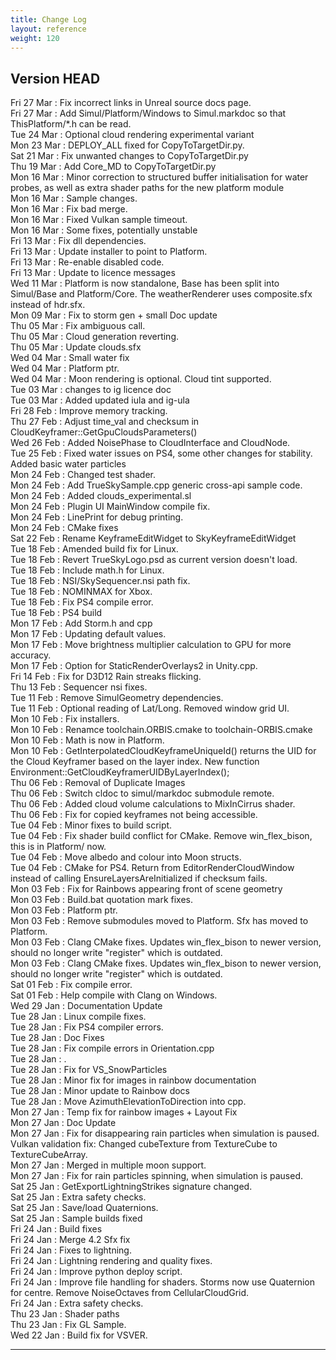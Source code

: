 ```yaml
---
title: Change Log
layout: reference
weight: 120
---
```



Version HEAD
---
Fri 27 Mar : Fix incorrect links in Unreal source docs page.  
Fri 27 Mar : Add Simul/Platform/Windows to Simul.markdoc so that ThisPlatform/*.h can be read.  
Tue 24 Mar : Optional cloud rendering experimental variant  
Mon 23 Mar : DEPLOY_ALL fixed for CopyToTargetDir.py.  
Sat 21 Mar : Fix unwanted changes to CopyToTargetDir.py  
Thu 19 Mar : Add Core_MD to CopyToTargetDir.py  
Mon 16 Mar : Minor correction to structured buffer initialisation for water probes, as well as extra shader paths for the new platform module  
Mon 16 Mar : Sample changes.  
Mon 16 Mar : Fix bad merge.  
Mon 16 Mar : Fixed Vulkan sample timeout.  
Mon 16 Mar : Some fixes, potentially unstable  
Fri 13 Mar : Fix dll dependencies.  
Fri 13 Mar : Update installer to point to Platform.  
Fri 13 Mar : Re-enable disabled code.  
Fri 13 Mar : Update to licence messages  
Wed 11 Mar : Platform is now standalone, Base has been split into Simul/Base and Platform/Core. The weatherRenderer uses composite.sfx instead of hdr.sfx.  
Mon 09 Mar : Fix to storm gen + small Doc update  
Thu 05 Mar : Fix ambiguous call.  
Thu 05 Mar : Cloud generation reverting.  
Thu 05 Mar : Update clouds.sfx  
Wed 04 Mar : Small water fix  
Wed 04 Mar : Platform ptr.  
Wed 04 Mar : Moon rendering is optional. Cloud tint supported.  
Tue 03 Mar : changes to ig licence doc  
Tue 03 Mar : Added updated iula and ig-ula  
Fri 28 Feb : Improve memory tracking.  
Thu 27 Feb : Adjust time_val and checksum in CloudKeyframer::GetGpuCloudsParameters()  
Wed 26 Feb : Added NoisePhase to CloudInterface and CloudNode.  
Tue 25 Feb : Fixed water issues on PS4, some other changes for stability. Added basic water particles  
Mon 24 Feb : Changed test shader.  
Mon 24 Feb : Add TrueSkySample.cpp generic cross-api sample code.  
Mon 24 Feb : Added clouds_experimental.sl  
Mon 24 Feb : Plugin UI MainWindow compile fix.  
Mon 24 Feb : LinePrint for debug printing.  
Mon 24 Feb : CMake fixes  
Sat 22 Feb : Rename KeyframeEditWidget to SkyKeyframeEditWidget  
Tue 18 Feb : Amended build fix for Linux.  
Tue 18 Feb : Revert TrueSkyLogo.psd as current version doesn't load.  
Tue 18 Feb : Include math.h for Linux.  
Tue 18 Feb : NSI/SkySequencer.nsi path fix.  
Tue 18 Feb : NOMINMAX for Xbox.  
Tue 18 Feb : Fix PS4 compile error.  
Tue 18 Feb : PS4 build  
Mon 17 Feb : Add Storm.h and cpp  
Mon 17 Feb : Updating default values.  
Mon 17 Feb : Move brightness multiplier calculation to GPU for more accuracy.  
Mon 17 Feb : Option for StaticRenderOverlays2 in Unity.cpp.  
Fri 14 Feb : Fix for D3D12 Rain streaks flicking.  
Thu 13 Feb : Sequencer nsi fixes.  
Tue 11 Feb : Remove SimulGeometry dependencies.  
Tue 11 Feb : Optional reading of Lat/Long. Removed window grid UI.  
Mon 10 Feb : Fix installers.  
Mon 10 Feb : Renamce toolchain.ORBIS.cmake to toolchain-ORBIS.cmake  
Mon 10 Feb : Math is now in Platform.  
Mon 10 Feb : GetInterpolatedCloudKeyframeUniqueId() returns the UID for the Cloud Keyframer based on the layer index. New function Environment::GetCloudKeyframerUIDByLayerIndex();  
Thu 06 Feb : Removal of Duplicate Images  
Thu 06 Feb : Switch cldoc to simul/markdoc submodule remote.  
Thu 06 Feb : Added cloud volume calculations to MixInCirrus shader.  
Thu 06 Feb : Fix for copied keyframes not being accessible.  
Tue 04 Feb : Minor fixes to build script.  
Tue 04 Feb : Fix shader build conflict for CMake. Remove win_flex_bison, this is in Platform/ now.  
Tue 04 Feb : Move albedo and colour into Moon structs.  
Tue 04 Feb : CMake for PS4. Return from EditorRenderCloudWindow instead of calling EnsureLayersAreInitialized if checksum fails.  
Mon 03 Feb : Fix for Rainbows appearing front of scene geometry  
Mon 03 Feb : Build.bat quotation mark fixes.  
Mon 03 Feb : Platform ptr.  
Mon 03 Feb : Remove submodules moved to Platform. Sfx has moved to Platform.  
Mon 03 Feb : Clang CMake fixes. Updates win_flex_bison to newer version, should no longer write "register" which is outdated.  
Mon 03 Feb : Clang CMake fixes. Updates win_flex_bison to newer version, should no longer write "register" which is outdated.  
Sat 01 Feb : Fix compile error.  
Sat 01 Feb : Help compile with Clang on Windows.  
Wed 29 Jan : Documentation Update  
Tue 28 Jan : Linux compile fixes.  
Tue 28 Jan : Fix PS4 compiler errors.  
Tue 28 Jan : Doc Fixes  
Tue 28 Jan : Fix compile errors in Orientation.cpp  
Tue 28 Jan : .  
Tue 28 Jan : Fix for VS_SnowParticles  
Tue 28 Jan : Minor fix for images in rainbow documentation  
Tue 28 Jan : Minor update to Rainbow docs  
Tue 28 Jan : Move AzimuthElevationToDirection into cpp.  
Mon 27 Jan : Temp fix for rainbow images + Layout Fix  
Mon 27 Jan : Doc Update  
Mon 27 Jan : Fix for disappearing rain particles when simulation is paused. Vulkan validation fix: Changed cubeTexture from TextureCube to TextureCubeArray.  
Mon 27 Jan : Merged in multiple moon support.  
Mon 27 Jan : Fix for rain particles spinning, when simulation is paused.  
Sat 25 Jan : GetExportLightningStrikes signature changed.  
Sat 25 Jan : Extra safety checks.  
Sat 25 Jan : Save/load Quaternions.  
Sat 25 Jan : Sample builds fixed  
Fri 24 Jan : Build fixes  
Fri 24 Jan : Merge 4.2 Sfx fix  
Fri 24 Jan : Fixes to lightning.  
Fri 24 Jan : Lightning rendering and quality fixes.  
Fri 24 Jan : Improve python deploy script.  
Fri 24 Jan : Improve file handling for shaders. Storms now use Quaternion for centre. Remove NoiseOctaves from CellularCloudGrid.  
Fri 24 Jan : Extra safety checks.  
Thu 23 Jan : Shader paths  
Thu 23 Jan : Fix GL Sample.  
Wed 22 Jan : Build fix for VSVER.  

<hr>

